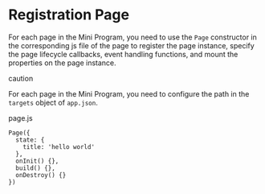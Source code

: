 
# Registration Page

For each page in the Mini Program, you need to use the `Page` constructor in the corresponding js file of the page to register the page instance, specify the page lifecycle callbacks, event handling functions, and mount the properties on the page instance.

caution

For each page in the Mini Program, you need to configure the path in the `targets` object of `app.json`.


page.js
```
Page({  
  state: {  
    title: 'hello world'  
  },  
  onInit() {},  
  build() {},  
  onDestroy() {}  
})  

```
